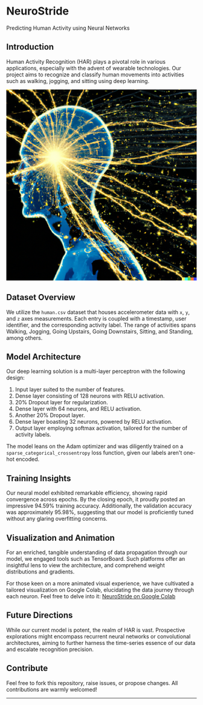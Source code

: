 # NeuroStride
Predicting Human Activity using Neural Networks



## Introduction
Human Activity Recognition (HAR) plays a pivotal role in various applications, especially with the advent of wearable technologies. Our project aims to recognize and classify human movements into activities such as walking, jogging, and sitting using deep learning.

![NeuroStride Logo](logo.png)

## Dataset Overview
We utilize the `human.csv` dataset that houses accelerometer data with `x`, `y`, and `z` axes measurements. Each entry is coupled with a timestamp, user identifier, and the corresponding activity label. The range of activities spans Walking, Jogging, Going Upstairs, Going Downstairs, Sitting, and Standing, among others.

## Model Architecture
Our deep learning solution is a multi-layer perceptron with the following design:

1. Input layer suited to the number of features.
2. Dense layer consisting of 128 neurons with RELU activation.
3. 20% Dropout layer for regularization.
4. Dense layer with 64 neurons, and RELU activation.
5. Another 20% Dropout layer.
6. Dense layer boasting 32 neurons, powered by RELU activation.
7. Output layer employing softmax activation, tailored for the number of activity labels.

The model leans on the Adam optimizer and was diligently trained on a `sparse_categorical_crossentropy` loss function, given our labels aren't one-hot encoded.

## Training Insights
Our neural model exhibited remarkable efficiency, showing rapid convergence across epochs. By the closing epoch, it proudly posted an impressive 94.59% training accuracy. Additionally, the validation accuracy was approximately 95.98%, suggesting that our model is proficiently tuned without any glaring overfitting concerns.

## Visualization and Animation
For an enriched, tangible understanding of data propagation through our model, we engaged tools such as TensorBoard. Such platforms offer an insightful lens to view the architecture, and comprehend weight distributions and gradients.

For those keen on a more animated visual experience, we have cultivated a tailored visualization on Google Colab, elucidating the data journey through each neuron. Feel free to delve into it:
[NeuroStride on Google Colab](https://colab.research.google.com/drive/132g6zNRSkz3Gy6mfWkaXr63ZUGU6O2M0#scrollTo=tmT1lGyyuK4I)

## Future Directions
While our current model is potent, the realm of HAR is vast. Prospective explorations might encompass recurrent neural networks or convolutional architectures, aiming to further harness the time-series essence of our data and escalate recognition precision.

## Contribute
Feel free to fork this repository, raise issues, or propose changes. All contributions are warmly welcomed!

---


